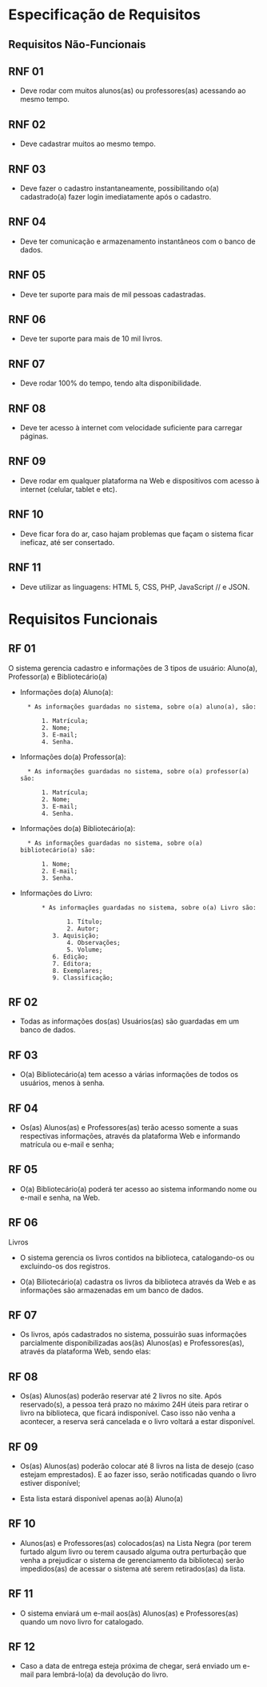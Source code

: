 # Especificação de Requisitos
## Requisitos Não-Funcionais

## RNF 01

-   Deve rodar com muitos alunos(as) ou professores(as) acessando ao mesmo tempo.

## RNF 02

-   Deve cadastrar muitos ao mesmo tempo.

## RNF 03

-   Deve fazer o cadastro instantaneamente, possibilitando o(a) cadastrado(a) fazer login imediatamente após o cadastro.

## RNF 04

-   Deve ter comunicação e armazenamento instantâneos com o banco de dados.

## RNF 05

-   Deve ter suporte para mais de mil pessoas cadastradas.

## RNF 06   

-   Deve ter suporte para mais de 10 mil livros.

## RNF 07

- Deve rodar 100% do tempo, tendo alta disponibilidade.

## RNF 08    

-   Deve ter acesso à internet com velocidade suficiente para carregar páginas.

## RNF 09    

-   Deve rodar em qualquer plataforma na Web e dispositivos com acesso à internet (celular, tablet e etc).

## RNF 10    

-   Deve ficar fora do ar, caso hajam problemas que façam o sistema ficar ineficaz, até ser consertado.

## RNF 11    

-   Deve utilizar as linguagens: HTML 5, CSS, PHP, JavaScript // e JSON.


# Requisitos Funcionais

## RF 01

O sistema gerencia cadastro e informações de 3 tipos de usuário: Aluno(a), Professor(a) e Bibliotecário(a)

+ Informações do(a) Aluno(a):

		* As informações guardadas no sistema, sobre o(a) aluno(a), são:

			1. Matrícula;
			2. Nome;     
			3. E-mail;
			4. Senha.

+ Informações do(a) Professor(a):

		* As informações guardadas no sistema, sobre o(a) professor(a) são:

			1. Matrícula;
			2. Nome;
			3. E-mail;
			4. Senha.

+ Informações do(a) Bibliotecário(a):

		* As informações guardadas no sistema, sobre o(a) bibliotecário(a) são:

			1. Nome;
			2. E-mail;
			3. Senha.

+ Informações do Livro:

	        * As informações guardadas no sistema, sobre o(a) Livro são:

	               1. Título;
	      	       2. Autor;
		       3. Aquisição;
	      	       4. Observações;
	      	       5. Volume;
		       6. Edição;
		       7. Editora;
		       8. Exemplares;
		       9. Classificação;

## RF 02

- Todas as informações dos(as) Usuários(as) são guardadas em um banco de dados.

## RF 03

- O(a) Bibliotecário(a) tem acesso a várias informações de todos os usuários, menos à senha.

## RF 04

- Os(as) Alunos(as) e Professores(as) terão acesso somente a suas respectivas informações, através da plataforma Web e informando matrícula ou e-mail e senha;

## RF 05

- O(a) Bibliotecário(a) poderá ter acesso ao sistema informando nome ou e-mail e senha, na Web.

## RF 06

Livros

- O sistema gerencia os livros contidos na biblioteca, catalogando-os ou excluindo-os dos registros.

+ O(a) Biliotecário(a) cadastra os livros da biblioteca através da Web e as informações são armazenadas em um banco de dados.

## RF 07

- Os livros, após cadastrados no sistema, possuirão suas informações parcialmente disponibilizadas aos(às) Alunos(as) e Professores(as), através da plataforma Web, sendo elas:

## RF 08

- Os(as) Alunos(as) poderão reservar até 2 livros no site. Após reservado(s), a pessoa terá prazo no máximo 24H úteis para retirar o livro na biblioteca, que ficará indisponível. Caso isso não venha a acontecer, a reserva será cancelada e o livro voltará a estar disponível.

## RF 09

- Os(as) Alunos(as) poderão colocar até 8 livros na lista de desejo (caso estejam emprestados). E ao fazer isso, serão notificadas quando o livro estiver disponível;

* Esta lista estará disponível apenas ao(à) Aluno(a)

## RF 10

- Alunos(as) e Professores(as) colocados(as) na Lista Negra (por terem furtado algum livro ou terem causado alguma outra perturbação que venha a prejudicar o sistema de gerenciamento da biblioteca) serão impedidos(as) de acessar o sistema até serem retirados(as) da lista.

## RF 11

- O sistema enviará um e-mail aos(às) Alunos(as) e Professores(as) quando um novo livro for catalogado.

## RF 12

- Caso a data de entrega esteja próxima de chegar, será enviado um e-mail para lembrá-lo(a) da devolução do livro.
